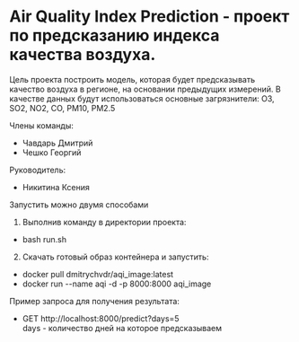 # Air Quality Index Prediction - проект по предсказанию индекса качества воздуха.

Цель проекта построить модель,
которая будет предсказывать качество воздуха в регионе, на основании предыдущих измерений. В качестве данных будут использоваться основные загрязнители:
O3, SO2, NO2, CO, PM10, PM2.5

Члены команды:
* Чавдарь Дмитрий
* Чешко Георгий

Руководитель:
* Никитина Ксения


Запустить можно двумя способами <br>

1. Выполнив команду в директории проекта:
* bash run.sh

2. Скачать готовый образ контейнера и запустить:
* docker pull  dmitrychvdr/aqi_image:latest
* docker run --name aqi -d -p 8000:8000 aqi_image

Пример запроса для получения результата: <br>
* GET http://localhost:8000/predict?days=5 <br>
days - количество дней на которое предсказываем
